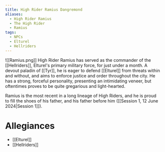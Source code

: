 ```yaml
---
title: High Rider Ramius Dangremond
aliases:
  - High Rider Ramius
  - The High Rider
  - Ramius
tags:
  - NPCs
  - Elturel
  - Hellriders
---
```

![[Ramius.png]]
High Rider Ramius has served as the commander of the [[Hellriders]], Elturel's primary military force, for just under a month. A devout paladin of [[Tyr]], he is eager to defend [[Elturel]] from threats within and without, and aims to enforce justice and order throughout the city. He has a strong, forceful personality, presenting an intimidating veneer, but oftentimes proves to be quite gregarious and 
light-hearted.

Ramius is the most recent in a long lineage of High Riders, and he is proud to fill the shoes of his father, and his father before him ([[Session 1, 12 June 2024|Session 1]]).
# Allegiances
- [[Elturel]]
- [[Hellriders]]